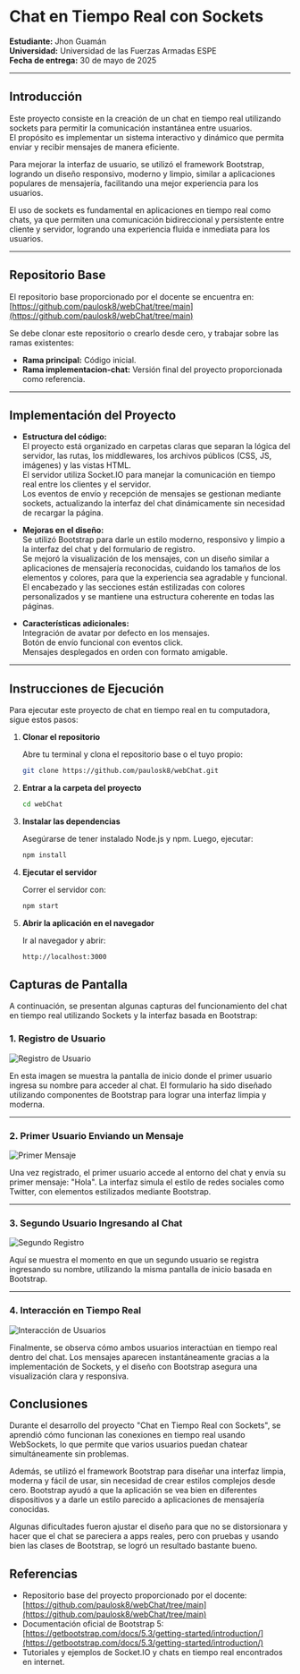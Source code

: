# Chat en Tiempo Real con Sockets

**Estudiante:** Jhon Guamán  
**Universidad:** Universidad de las Fuerzas Armadas ESPE  
**Fecha de entrega:** 30 de mayo de 2025

---

## Introducción

Este proyecto consiste en la creación de un chat en tiempo real utilizando sockets para permitir la comunicación instantánea entre usuarios.  
El propósito es implementar un sistema interactivo y dinámico que permita enviar y recibir mensajes de manera eficiente.

Para mejorar la interfaz de usuario, se utilizó el framework Bootstrap, logrando un diseño responsivo, moderno y limpio, similar a aplicaciones populares de mensajería, facilitando una mejor experiencia para los usuarios.

El uso de sockets es fundamental en aplicaciones en tiempo real como chats, ya que permiten una comunicación bidireccional y persistente entre cliente y servidor, logrando una experiencia fluida e inmediata para los usuarios.

---

## Repositorio Base

El repositorio base proporcionado por el docente se encuentra en:  
[https://github.com/paulosk8/webChat/tree/main](https://github.com/paulosk8/webChat/tree/main)  

Se debe clonar este repositorio o crearlo desde cero, y trabajar sobre las ramas existentes:  

- **Rama principal:** Código inicial.  
- **Rama implementacion-chat:** Versión final del proyecto proporcionada como referencia.

---

## Implementación del Proyecto

- **Estructura del código:**  
  El proyecto está organizado en carpetas claras que separan la lógica del servidor, las rutas, los middlewares, los archivos públicos (CSS, JS, imágenes) y las vistas HTML.  
  El servidor utiliza Socket.IO para manejar la comunicación en tiempo real entre los clientes y el servidor.  
  Los eventos de envío y recepción de mensajes se gestionan mediante sockets, actualizando la interfaz del chat dinámicamente sin necesidad de recargar la página.

- **Mejoras en el diseño:**  
  Se utilizó Bootstrap para darle un estilo moderno, responsivo y limpio a la interfaz del chat y del formulario de registro.  
  Se mejoró la visualización de los mensajes, con un diseño similar a aplicaciones de mensajería reconocidas, cuidando los tamaños de los elementos y colores, para que la experiencia sea agradable y funcional.  
  El encabezado y las secciones están estilizadas con colores personalizados y se mantiene una estructura coherente en todas las páginas.

- **Características adicionales:**  
  Integración de avatar por defecto en los mensajes.  
  Botón de envío funcional con eventos click.  
  Mensajes desplegados en orden con formato amigable.  

---

## Instrucciones de Ejecución

Para ejecutar este proyecto de chat en tiempo real en tu computadora, sigue estos pasos:

1. **Clonar el repositorio**

   Abre tu terminal y clona el repositorio base o el tuyo propio:

   ```bash
   git clone https://github.com/paulosk8/webChat.git

2. **Entrar a la carpeta del proyecto**

   ```bash
   cd webChat

3. **Instalar las dependencias**

   Asegúrarse de tener instalado Node.js y npm. Luego, ejecutar:

   ```bash
   npm install

4. **Ejecutar el servidor**

   Correr el servidor con:

   ```bash
   npm start

5. **Abrir la aplicación en el navegador**

   Ir al navegador y abrir:

   ```bash
   http://localhost:3000
   

## Capturas de Pantalla

A continuación, se presentan algunas capturas del funcionamiento del chat en tiempo real utilizando Sockets y la interfaz basada en Bootstrap:

### 1. Registro de Usuario

![Registro de Usuario](https://i.imgur.com/WFqGqfB.png)

En esta imagen se muestra la pantalla de inicio donde el primer usuario ingresa su nombre para acceder al chat. El formulario ha sido diseñado utilizando componentes de Bootstrap para lograr una interfaz limpia y moderna.

---

### 2. Primer Usuario Enviando un Mensaje

![Primer Mensaje](https://i.imgur.com/ETHHUFM.png)

Una vez registrado, el primer usuario accede al entorno del chat y envía su primer mensaje: "Hola". La interfaz simula el estilo de redes sociales como Twitter, con elementos estilizados mediante Bootstrap.

---

### 3. Segundo Usuario Ingresando al Chat

![Segundo Registro](https://i.imgur.com/pq2jjLx.png)

Aquí se muestra el momento en que un segundo usuario se registra ingresando su nombre, utilizando la misma pantalla de inicio basada en Bootstrap.

---

### 4. Interacción en Tiempo Real

![Interacción de Usuarios](https://i.imgur.com/7V7U21U.png)

Finalmente, se observa cómo ambos usuarios interactúan en tiempo real dentro del chat. Los mensajes aparecen instantáneamente gracias a la implementación de Sockets, y el diseño con Bootstrap asegura una visualización clara y responsiva.

## Conclusiones

Durante el desarrollo del proyecto "Chat en Tiempo Real con Sockets", se aprendió cómo funcionan las conexiones en tiempo real usando WebSockets, lo que permite que varios usuarios puedan chatear simultáneamente sin problemas. 

Además, se utilizó el framework Bootstrap para diseñar una interfaz limpia, moderna y fácil de usar, sin necesidad de crear estilos complejos desde cero. Bootstrap ayudó a que la aplicación se vea bien en diferentes dispositivos y a darle un estilo parecido a aplicaciones de mensajería conocidas.

Algunas dificultades fueron ajustar el diseño para que no se distorsionara y hacer que el chat se pareciera a apps reales, pero con pruebas y usando bien las clases de Bootstrap, se logró un resultado bastante bueno.

## Referencias

- Repositorio base del proyecto proporcionado por el docente: [https://github.com/paulosk8/webChat/tree/main](https://github.com/paulosk8/webChat/tree/main)
- Documentación oficial de Bootstrap 5: [https://getbootstrap.com/docs/5.3/getting-started/introduction/](https://getbootstrap.com/docs/5.3/getting-started/introduction/)
- Tutoriales y ejemplos de Socket.IO y chats en tiempo real encontrados en internet.

